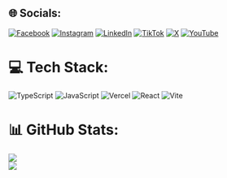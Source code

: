 
## 🌐 Socials:
[![Facebook](https://img.shields.io/badge/Facebook-%231877F2.svg?logo=Facebook&logoColor=white)](https://facebook.com/hizkiaarundaa) [![Instagram](https://img.shields.io/badge/Instagram-%23E4405F.svg?logo=Instagram&logoColor=white)](https://instagram.com/hizkiaarundaa) [![LinkedIn](https://img.shields.io/badge/LinkedIn-%230077B5.svg?logo=linkedin&logoColor=white)](https://linkedin.com/in/hizkiaarundaa) [![TikTok](https://img.shields.io/badge/TikTok-%23000000.svg?logo=TikTok&logoColor=white)](https://tiktok.com/@hizkiaarundaa) [![X](https://img.shields.io/badge/X-black.svg?logo=X&logoColor=white)](https://x.com/hizkiaarundaa) [![YouTube](https://img.shields.io/badge/YouTube-%23FF0000.svg?logo=YouTube&logoColor=white)](https://youtube.com/@hizkiaarundaa) 

# 💻 Tech Stack:
![TypeScript](https://img.shields.io/badge/typescript-%23007ACC.svg?style=for-the-badge&logo=typescript&logoColor=white) ![JavaScript](https://img.shields.io/badge/javascript-%23323330.svg?style=for-the-badge&logo=javascript&logoColor=%23F7DF1E) ![Vercel](https://img.shields.io/badge/vercel-%23000000.svg?style=for-the-badge&logo=vercel&logoColor=white) ![React](https://img.shields.io/badge/react-%2320232a.svg?style=for-the-badge&logo=react&logoColor=%2361DAFB) ![Vite](https://img.shields.io/badge/vite-%23646CFF.svg?style=for-the-badge&logo=vite&logoColor=white)
# 📊 GitHub Stats:
![](https://nirzak-streak-stats.vercel.app/?user=hizkiaarundaa&theme=transparent&hide_border=true)<br/>
![](https://github-readme-stats.vercel.app/api/top-langs/?username=hizkiaarundaa&theme=transparent&hide_border=true&include_all_commits=true&count_private=false&layout=compact)

<!-- Proudly created with GPRM ( https://gprm.itsvg.in ) -->
